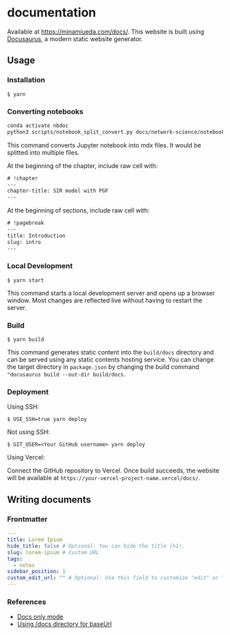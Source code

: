 # documentation

Available at https://minamiueda.com/docs/. This website is built using [Docusaurus](https://docusaurus.io/), a modern static website generator.

## Usage

### Installation

```
$ yarn
```

### Converting notebooks
```sh
conda activate nbdoc
python3 scripts/notebook_split_convert.py docs/network-science/notebook.ipynb .
```
This command converts Jupyter notebook into mdx files. It would be splitted into multiple files.

At the beginning of the chapter, include raw cell with:
```txt
# !chapter
---
chapter-title: SIR model with PGF
---
```

At the beginning of sections, include raw cell with:
```txt
# !pagebreak
---
title: Introduction
slug: intro
---
```

### Local Development
```
$ yarn start
```

This command starts a local development server and opens up a browser window. Most changes are reflected live without having to restart the server.

### Build

```
$ yarn build
```

This command generates static content into the `build/docs` directory and can be served using any static contents hosting service. You can change the target directory in `package.json` by changing the build command `"docusaurus build --out-dir build/docs`.

### Deployment

Using SSH:

```
$ USE_SSH=true yarn deploy
```

Not using SSH:

```
$ GIT_USER=<Your GitHub username> yarn deploy
```

Using Vercel:

Connect the GitHub repository to Vercel. Once build succeeds, the website will be available at `https://your-vercel-project-name.vercel/docs/`.


## Writing documents

### Frontmatter
```yaml
---
title: Lorem Ipsum
hide_title: false # Optional: You can hide the title (h1).
slug: lorem-ipsum # Custom URL
tags:
  - notes
sidebar_position: 1
custom_edit_url: "" # Optional: Use this field to customize "edit" or "view source" link. Set empty value to hide.
---
```

### References
- [Docs only mode](https://docusaurus.io/docs/docs-introduction#docs-only-mode)
- [Using /docs directory for baseUrl](https://github.com/facebook/docusaurus/issues/6294)
